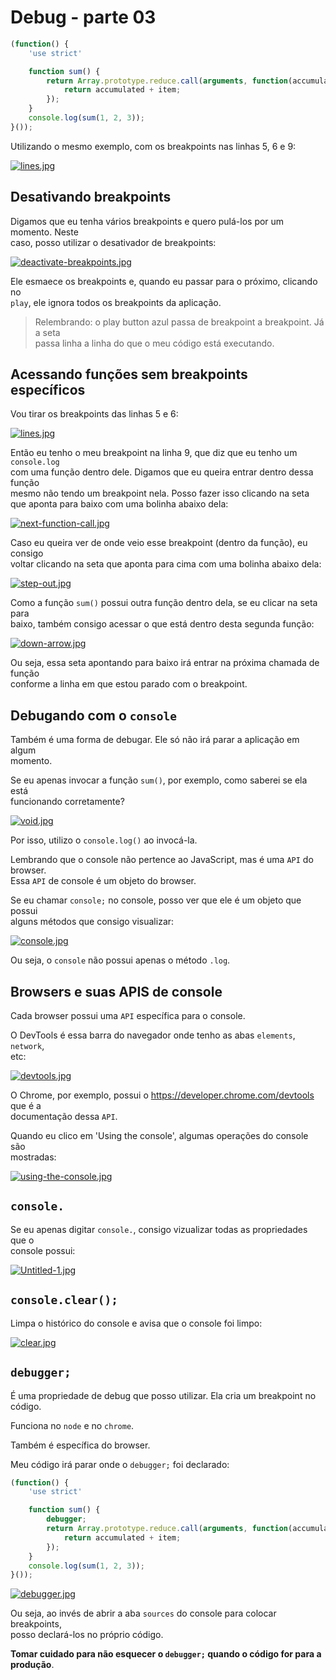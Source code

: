 # Debug - parte 03
```JAVASCRIPT
(function() {
    'use strict'

    function sum() {
        return Array.prototype.reduce.call(arguments, function(accumulated, item) {
            return accumulated + item;
        });
    }
    console.log(sum(1, 2, 3));
}());
```

Utilizando o mesmo exemplo, com os breakpoints nas linhas 5, 6 e 9:

[![lines.jpg](https://s1.postimg.org/5qv8cjajbj/lines.jpg)](https://postimg.org/image/1pj8y56fyj/)

## Desativando breakpoints

Digamos que eu tenha vários breakpoints e quero pulá-los por um momento. Neste  
caso, posso utilizar o desativador de breakpoints:

[![deactivate-breakpoints.jpg](https://s1.postimg.org/1jib97yvvj/deactivate-breakpoints.jpg)](https://postimg.org/image/1cf3dscqfv/)

Ele esmaece os breakpoints e, quando eu passar para o próximo, clicando no  
`play`, ele ignora todos os breakpoints da aplicação.  

>Relembrando: o play button azul passa de breakpoint a breakpoint. Já a seta  
passa linha a linha do que o meu código está executando.  

## Acessando funções sem breakpoints específicos

Vou tirar os breakpoints das linhas 5 e 6:

[![lines.jpg](https://s1.postimg.org/732pvw5umn/lines.jpg)](https://postimg.org/image/6030l0a0qz/)

Então eu tenho o meu breakpoint na linha 9, que diz que eu tenho um `console.log`  
com uma função dentro dele. Digamos que eu queira entrar dentro dessa função  
mesmo não tendo um breakpoint nela. Posso fazer isso clicando na seta que aponta
para baixo com uma bolinha abaixo dela:  

[![next-function-call.jpg](https://s1.postimg.org/101qjlt3fz/next-function-call.jpg)](https://postimg.org/image/99sx7tnfl7/)

Caso eu queira ver de onde veio esse breakpoint (dentro da função), eu consigo  
voltar clicando na seta que aponta para cima com uma bolinha abaixo dela:

[![step-out.jpg](https://s1.postimg.org/8apl8tutvj/step-out.jpg)](https://postimg.org/image/2l48x90gcb/)

Como a função `sum()` possui outra função dentro dela, se eu clicar na seta para  
baixo, também consigo acessar o que está dentro desta segunda função:

[![down-arrow.jpg](https://s1.postimg.org/9ib6nxlwa7/down-arrow.jpg)](https://postimg.org/image/1qa1oasxpn/)

Ou seja, essa seta apontando para baixo irá entrar na próxima chamada de função  
conforme a linha em que estou parado com o breakpoint.  

## Debugando com o `console`
Também é uma forma de debugar. Ele só não irá parar a aplicação em algum  
momento.  

Se eu apenas invocar a função `sum()`, por exemplo, como saberei se ela está  
funcionando corretamente?  

[![void.jpg](https://s1.postimg.org/34yuyursvj/void.jpg)](https://postimg.org/image/162o8imajv/)

Por isso, utilizo o `console.log()` ao invocá-la.  

Lembrando que o console não pertence ao JavaScript, mas é uma `API` do browser.  
Essa `API` de console é um objeto do browser.  

Se eu chamar `console;` no console, posso ver que ele é um objeto que possui  
alguns métodos que consigo visualizar:

[![console.jpg](https://s1.postimg.org/29f4xl0uin/console.jpg)](https://postimg.org/image/1rp38zzgxn/)

Ou seja, o `console` não possui apenas o método `.log`.  

## Browsers e suas APIS de console
Cada browser possui uma `API` específica para o console.  

O DevTools é essa barra do navegador onde tenho as abas `elements`, `network`,  
etc:

[![devtools.jpg](https://s1.postimg.org/8oxaxieytr/devtools.jpg)](https://postimg.org/image/9rx08easp7/)

O Chrome, por exemplo, possui o https://developer.chrome.com/devtools que é a  
documentação dessa `API`.  

Quando eu clico em 'Using the console', algumas operações do console são  
mostradas:

[![using-the-console.jpg](https://s1.postimg.org/20le13x7jz/using-the-console.jpg)](https://postimg.org/image/690laxngcb/)

## `console.`
Se eu apenas digitar `console.`, consigo vizualizar todas as propriedades que o  
console possui:  

[![Untitled-1.jpg](https://s1.postimg.org/62mw7u713z/Untitled-1.jpg)](https://postimg.org/image/11utga06l7/)

## `console.clear();`
Limpa o histórico do console e avisa que o console foi limpo:

[![clear.jpg](https://s1.postimg.org/24hrczzskf/clear.jpg)](https://postimg.org/image/9esuo1rdjv/)

## `debugger;`
É uma propriedade de debug que posso utilizar. Ela cria um breakpoint no código.  

Funciona no `node` e no `chrome`.  

Também é específica do browser.

Meu código irá parar onde o `debugger;` foi declarado:  

```JAVASCRIPT
(function() {
    'use strict'

    function sum() {
        debugger;
        return Array.prototype.reduce.call(arguments, function(accumulated, item) {
            return accumulated + item;
        });
    }
    console.log(sum(1, 2, 3));
}());
```

[![debugger.jpg](https://s1.postimg.org/9np5g5gjj3/debugger.jpg)](https://postimg.org/image/1aecu7t4nv/)

Ou seja, ao invés de abrir a aba `sources` do console para colocar breakpoints,  
posso declará-los no próprio código.  

**Tomar cuidado para não esquecer o `debugger;` quando o código for para a  
produção**.
